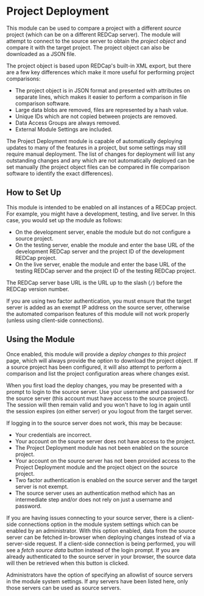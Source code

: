 # Project Deployment

This module can be used to compare a project with a different *source* project (which can be on a
different REDCap server). The module will attempt to connect to the source server to obtain the
*project object* and compare it with the target project. The project object can also be downloaded
as a JSON file.

The project object is based upon REDCap's built-in XML export, but there are a few key differences
which make it more useful for performing project comparisons:

* The project object is in JSON format and presented with attributes on separate lines, which makes
  it easier to perform a comparison in file comparison software.
* Large data blobs are removed, files are represented by a hash value.
* Unique IDs which are not copied between projects are removed.
* Data Access Groups are always removed.
* External Module Settings are included.

The Project Deployment module is capable of automatically deploying updates to many of the features
in a project, but some settings may still require manual deployment. The list of changes for
deployment will list any outstanding changes and any which are not automatically deployed can be
set manually (the project object files can be compared in file comparison software to identify the
exact differences).


## How to Set Up

This module is intended to be enabled on all instances of a REDCap project. For example, you might
have a development, testing, and live server. In this case, you would set up the module as
follows:

* On the development server, enable the module but do not configure a source project.
* On the testing server, enable the module and enter the base URL of the development REDCap server
  and the project ID of the development REDCap project.
* On the live server, enable the module and enter the base URL of the testing REDCap server and the
  project ID of the testing REDCap project.

The REDCap server base URL is the URL up to the slash (`/`) before the REDCap version number.

If you are using two factor authentication, you must ensure that the target server is added as an
exempt IP address on the source server, otherwise the automated comparison features of this module
will not work properly (unless using client-side connections).


## Using the Module

Once enabled, this module will provide a *deploy changes to this project* page, which will always
provide the option to download the project object. If a source project has been configured, it will
also attempt to perform a comparison and list the project configuration areas where changes exist.

When you first load the deploy changes, you may be presented with a prompt to login to the source
server. Use your username and password for the source server (this account must have access to the
source project). The session will then remain valid and you won't have to log in again until the
session expires (on either server) or you logout from the target server.

If logging in to the source server does not work, this may be because:

* Your credentials are incorrect.
* Your account on the source server does not have access to the project.
* The Project Deployment module has not been enabled on the source project.
* Your account on the source server has not been provided access to the Project Deployment module
  and the project object on the source project.
* Two factor authentication is enabled on the source server and the target server is not exempt.
* The source server uses an authentication method which has an intermediate step and/or does not
  rely on just a username and password.

If you are having issues connecting to your source server, there is a client-side connections
option in the module system settings which can be enabled by an administrator. With this option
enabled, data from the source server can be fetched in-browser when deploying changes instead of via
a server-side request. If a client-side connection is being performed, you will see a *fetch source
data* button instead of the login prompt. If you are already authenticated to the source server in
your browser, the source data will then be retrieved when this button is clicked.

Administrators have the option of specifying an allowlist of source servers in the module system
settings. If any servers have been listed here, only those servers can be used as source servers.
